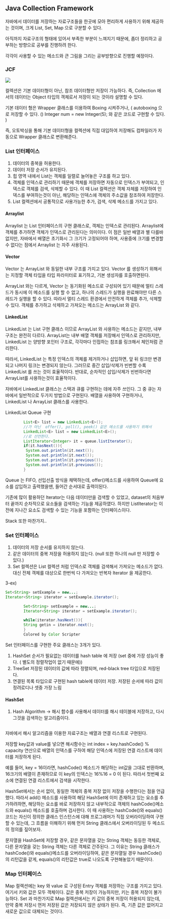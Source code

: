 ## Java Collection Framework

자바에서 데이터를 저장하는 자료구조들을 한곳에 모아 편리하게 사용하기 위해 제공하는 것이며, 크게 List, Set, Map 으로 
구분할 수 있다. 

아직까지 자료구조의 형태에 있어서 부족한 부분이 느껴지기 때문에, 좀더 정리하고 공부하는 방향으로 공부를 진행하려 한다.

각각이 사용할 수 있는 메소드와 큰 그림을 그리는 공부방향으로 진행할 예정이다.
### JCF

<img src="https://user-images.githubusercontent.com/63331153/136910636-d69e3d1d-75e0-4431-9e75-f155bca427b2.png"/>

컬렉션은 기본 데이터형이 아닌, 참조 데이터형만 저장이 가능하다. 즉, Collection 에서의 데이터는 Object 타입의 객체로서 저장이 되는 것이라 설명할 수 있다.

기본 데이터 형은 Wrapper 클래스를 이용하여 Boxing 시켜주거나, ( autoboxing 으로 저장할 수 있다. () Integer num = new Integer(5); 와 같은 코드로 구현할 수 있다. )

즉, 오토박싱을 통해 기본 데이터형을 컬렉션에 직접 대입하여 저장해도 컴파일러가 자동으로 Wrapper 클래스로 변환해준다.

### List 인터페이스

1. 데이터의 중복을 허용한다.
2. 데이터 저장 순서가 유지된다.
3. 힙 영역 내에서 List는 객체를 일렬로 늘어놓은 구조를 하고 있다. 
4. 객체를 인덱스로 관리하기 때문에 객체를 저장하면 자동으로 인덱스가 부여되고, 인덱스로 객체를 검색, 삭제할 수 있다. 이 때 List 컬렉션은 객체 자체를 저장하여
 인덱스를 부여하는것이 아닌, 해당하는 인덱스에 객체의 주소값을 참조하여 저장한다.
5. List 컬렉션에서 공통적으로 사용가능한 추가, 검색, 삭제 메소드를 가지고 있다.

#### Arraylist

Arraylist 는 List 인터페이스의 구현 클래스로, 객체는 인덱스로 관리된다. Arraylist에 객체를 추가하면 객체가 인덱스로 관리된다는 의미이다.
이 점은 일반 배열과 별 다를바 없지만, 자바에서 배열은 초기화시 그 크기가 고정되어야 하며, 사용중에 크기를 변경할 수 없다는 점에서 Arraylist 는 자주 사용된다.


#### Vector 

Vector 는 ArrayList 와 동일한 내부 구조를 가지고 있다. Vector 를 생성하기 위해서는 지정할 객체 타입을 타입 파라미터로 표기하고, 기본 생성자를 호출하면된다.

ArrayList 와는 다르게, Vector 는 동기화된 메소드로 구성되어 있기 때문에 멀티 스레드가 동시에 이 메소드를 실행 할 수 없고, 하나의 스레드가 실행을 완료해야만 다른
스레드가 실행을 할 수 있다. 따라서 멀티 스레드 환경에서 안전하게 객체를 추가, 삭제할 수 있다. 객체를 추가하고 삭제하고 가져오는 메소드는 ArrayList 와 같다.

#### LinkedList 

LinkedList 는 List 구현 클래스 이므로 ArrayList 와 사용하는 메소드는 같지만, 내부 구조는 완전히 다르다. ArrayList는 내부 배열 객체를 저장해서 인덱스로 관리하지만,
LinkedList 는 양방향 포인터 구조로, 각각마다 인접하는 참조를 링크해서 체인처럼 관리한다.

따라서, LinkedList 는 특정 인덱스의 객체를 제거하거나 삽입하면, 앞 뒤 링크만 변경되고 나머지 링크는 변경되지 않는다. 그러므로 중간 삽입/삭제가 빈번할 수록 LinkedList 를 
쓰는 것이 효율적이다. 반대로, 순차적인 삽입/삭제가 빈번하다면 ArrayList를 사용하는것이 효율적이다.

자바에서 LinkedList 클래스는 스택과 큐를 구현하는 데에 자주 쓰인다. 그 중 큐는 자바에서 일반적으로 두가지 방법으로 구현된다.
배열을 사용하여 구현하거나, LinkedList 나 ArrayList 클래스를 사용한다.

LinkedList Queue 구현

```java
        List<E> list = new LinkedList<E>();
        //가 아닌  offer(), poll(), peek() 같은 메소드를 사용하기 위해서
        LinkedList<E> list = new LinkedList<E>();
        //로 선언한다.
        ListIterator<Integer> it = queue.listIterator();
        if(it.hasNext()){
         System.out.println(it.next());
         System.out.println(it.next());
         System.out.println(it.previous());
         System.out.println(it.previous());
        }
```

Queue 는 FIFO, 선입선출 방식을 채택하는데, offer()메소드를 사용하여 Queue에 요소를 삽입하고 출력했을땐, 들어간
순서대로 출력이된다. 

기존에 많이 활용하던 Iterator는 다음 데이터만을 검색할 수 있었고, dataset의 처음부터 끝까지 순차적으로 요소들을 검색하는 기능을 제공하였다.
하지만 ListIterator는 이전에 지나간 요소도 검색할 수 있는 기능을 포함하는 인터페이스이다. 

Stack 또한 마찬가지..

### Set 인터페이스 

1. 데이터의 저장 순서를 유지하지 않는다.
2. 같은 데이터의 중복 저장을 허용하지 않는다. (null 또한 하나의 null 만 저장할 수 있다.)
3. Set 컬렉션은 List 컬렉션 처럼 인덱스로 객체를 검색해서 가져오는 메소드가 없다. 대신 전체 객체를 대상으로 한번씩 다 가져오는 반복자 Iterator 을 제공한다.

3-ex) 
```java
Set<String> setExample = new...;
Iterator<String> iterator = setExample.iterator();

        Set<String> setExample = new...;
        Iterator<String> iterator = setExample.iterator();

        while(iterator.hasNext()){
        String getin = iterator.next();
        }
        Colored by Color Scripter
```

Set 인터페이스를 구현한 주요 클래스는 3개가 있다.

1. HashSet 순서가 필요없는 데이터를 hash table 에 저장 (set 중에 가장 성능이 좋다. ( 별도의 정렬작업이 없기 때문에))
2. TreeSet 저장된 데이터의 값에 따라 정렬되며, red-black tree 타입으로 저장된다.
3. 연결된 목록 타입으로 구현된 hash table에 데이터 저장. 저장된 순서에 따라 값이 정려로디나 셋중 가장 느림


#### HashSet 

1. Hash Algorithm -> 해시 함수를 사용해서 데이터를 해시 테이블에 저장하고, 다시 그것을 검색하는 알고리즘이다.

<img src="">

자바에서 해시 알고리즘을 이용한 자료구조는 배열과 연결 리스트로 구현된다.

저장할 key값과 value를 넣으면 해시함수는 int index = key.hashCode() % capacity 연산으로 배열의 인덱스를 구하여 해당 인덱스에 저장된 연결 리스트에 데이터를 저장하게 된다.

예를 들어, key = 16이라면, hashCode() 메소드가 해당하는 int값을 그대로 반환하며, 
16크기의 배열이 존재하므로 이 key의 인덱스는 16%16 = 0 이 된다. 따라서 첫번째 요소에 연결된 연결 리스트에서 검색을 시작한다. 

HashSet에서는 순서 없이, 동일한 객체의 중복 저장 없이 저장을 수행한다는 점을 언급했다. 따라서 add() 메소드를 사용하여 해당 HashSet에 이미 존재하고 있는 요소를 추가하려하면, 해당하는 요소를 바로 저장하지 않고 내부적으로 객체의 hashCode()메소드와 equals() 메소드를 호출하며 검사한다.
이 때 사용하는 hashCode()와 equals() 코드는 자신이 정의한 클래스 인스턴스에 대해 프로그래머가 직접 오버라이딩하여 구현할 수 있는데, 그 흐름을 이해하기 위해 먼저 String 클래스에서 오버라이딩된 두 메소드의 정의를 짚어보자.

문자열을 HashSet에 저장할 경우, 같은 문자열을 갖는 String 객체는 동등한 객체로, 다른 문자열을 갖는 String 객체는 다른 객체로 간주된다. 그 이유는 String 클래스가 hashCode()와 equals()메소드를 오버라이딩하여, 같은 문자열일 경우 hashCode()의 리턴값을 같게, equals()의 리턴값은 true로 나오도록 구현해놓았기 때문이다.

### Map 인터페이스

Map 컬렉션에는 key 와 value 로 구성된 Entry 객체를 저장하는 구조를 가지고 있다. 여기서 키와 값은 모두 객체이다. 
값은 중복 저장이 가능하지만, 키는 중복 저장이 불가능하다. Set 과 마찬가지로 Map 컬렉션에서는 키 값의 중복 저장이 허용되지 않는데,
만약 중복 저장시 먼저 저장된 값은 저장되지 않은 상태가 된다. 즉, 기존 값은 없어지고 새로운 값으로 대체되는 것이다. 



